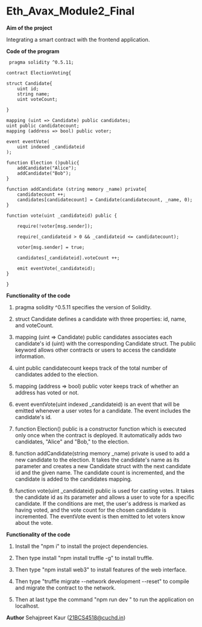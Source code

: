 # Eth_Avax_Module2_Final

**Aim of the project**

Integrating a smart contract with the frontend application.

**Code of the program**

     pragma solidity ^0.5.11;

    contract ElectionVoting{

    struct Candidate{
        uint id;
        string name;
        uint voteCount;

    }

    mapping (uint => Candidate) public candidates;
    uint public candidatecount;
    mapping (address => bool) public voter;

    event eventVote(
        uint indexed _candidateid
    );

    function Election ()public{
        addCandidate("Alice");
        addCandidate("Bob");
    }

    function addCandidate (string memory _name) private{
        candidatecount ++;
        candidates[candidatecount] = Candidate(candidatecount, _name, 0);
    }

    function vote(uint _candidateid) public {

        require(!voter[msg.sender]);

        require(_candidateid > 0 && _candidateid <= candidatecount);

        voter[msg.sender] = true;

        candidates[_candidateid].voteCount ++;

        emit eventVote(_candidateid);
    }

    }

**Functionality of the code**

1. pragma solidity ^0.5.11 specifies the version of Solidity.

2. struct Candidate defines a candidate with three properties: id, name, and voteCount.

3. mapping (uint => Candidate) public candidates associates each candidate's id (uint) with the corresponding Candidate struct. The public keyword allows other contracts or users to access the candidate information.

4. uint public candidatecount keeps track of the total number of candidates added to the election.

5. mapping (address => bool) public voter keeps track of whether an address has voted or not. 

6. event eventVote(uint indexed _candidateid) is an event that will be emitted whenever a user votes for a candidate. The event includes the candidate's id.

7. function Election() public is a constructor function which is executed only once when the contract is deployed. It automatically adds two candidates, "Alice" and "Bob," to the election.

8. function addCandidate(string memory _name) private is used to add a new candidate to the election. It takes the candidate's name as its parameter and creates a new Candidate struct with the next candidate id and the given name. The candidate count is incremented, and the candidate is added to the candidates mapping.

9. function vote(uint _candidateid) public is used for casting votes. It takes the candidate id as its parameter and allows a user to vote for a specific candidate. If the conditions are met, the user's address is marked as having voted, and the vote count for the chosen candidate is incremented. The eventVote event is then emitted to let voters know about the vote.

**Functionality of the code**

1. Install the "npm i" to install the project dependencies.

2. Then type install "npm install truffle -g" to install truffle.

3. Then type "npm install web3" to install features of the web interface.

4. Then type "truffle migrate --network development --reset" to compile and migrate the contract to the network.

5. Then at last type the command "npm run dev " to run the application on localhost.

**Author**
Sehajpreet Kaur (21BCS4518@cuchd.in)
